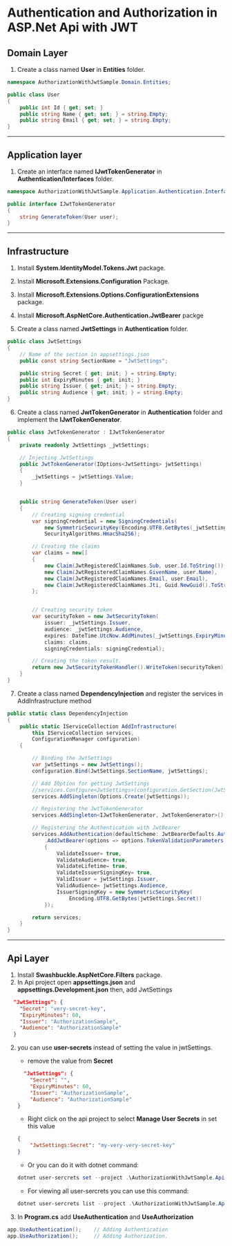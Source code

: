 # Authentication and Authorization in ASP.Net Api with JWT

## Domain Layer
1. Create a class named **User** in **Entities** folder.
```C#
namespace AuthorizationWithJwtSample.Domain.Entities;

public class User
{
    public int Id { get; set; }
    public string Name { get; set; } = string.Empty;
    public string Email { get; set; } = string.Empty;
}
```
---
## Application layer
1. Create an interface named **IJwtTokenGenerator** in **Authentication/Interfaces** folder.
```C#
namespace AuthorizationWithJwtSample.Application.Authentication.Interfaces;

public interface IJwtTokenGenerator
{
    string GenerateToken(User user);
}
```
---

## Infrastructure
1. Install **System.IdentityModel.Tokens.Jwt** package.
2. Install **Microsoft.Extensions.Configuration** Package.
3. Install **Microsoft.Extensions.Options.ConfigurationExtensions** package.
4. Install **Microsoft.AspNetCore.Authentication.JwtBearer** packge

5. Create a class named **JwtSettings** in **Authentication** folder.
```C#
public class JwtSettings
{
    // Name of the section in appsettings.json
    public const string SectionName = "JwtSettings";

    public string Secret { get; init; } = string.Empty;
    public int ExpiryMinutes { get; init; }
    public string Issuer { get; init; } = string.Empty;
    public string Audience { get; init; } = string.Empty;
}

```


6. Create a class named **JwtTokenGenerator** in **Authentication** folder and implement the **IJwtTokenGenerator**.
```C#
public class JwtTokenGenerator : IJwtTokenGenerator
{
    private readonly JwtSettings _jwtSettings;

    // Injecting JwtSettings
    public JwtTokenGenerator(IOptions<JwtSettings> jwtSettings)
    {
        _jwtSettings = jwtSettings.Value;
    }


    public string GenerateToken(User user)
    {
        // Creating signing credential 
        var signingCredential = new SigningCredentials(
            new SymmetricSecurityKey(Encoding.UTF8.GetBytes(_jwtSettings.Secret)),
            SecurityAlgorithms.HmacSha256);

        // Creating the claims
        var claims = new[]
        {
            new Claim(JwtRegisteredClaimNames.Sub, user.Id.ToString()),
            new Claim(JwtRegisteredClaimNames.GivenName, user.Name),
            new Claim(JwtRegisteredClaimNames.Email, user.Email),
            new Claim(JwtRegisteredClaimNames.Jti, Guid.NewGuid().ToString()),
        };


        // Creating security token
        var securityToken = new JwtSecurityToken(
            issuer: _jwtSettings.Issuer,
            audience: _jwtSettings.Audience,
            expires: DateTime.UtcNow.AddMinutes(_jwtSettings.ExpiryMinutes),
            claims: claims,
            signingCredentials: signingCredential);

        // Creating the token result.
        return new JwtSecurityTokenHandler().WriteToken(securityToken);
    }
}
```

7. Create a class named **DependencyInjection** and register the services in AddInfrastructure method
```C#
public static class DependencyInjection
{
    public static IServiceCollection AddInfrastructure(
        this IServiceCollection services,
        ConfigurationManager configuration)
    {

        // Binding the JwtSettings
        var jwtSettings = new JwtSettings();
        configuration.Bind(JwtSettings.SectionName, jwtSettings);

        // Add IOption for getting JwtSettings
        //services.Configure<JwtSettings>(configuration.GetSection(JwtSettings.SectionName));
        services.AddSingleton(Options.Create(jwtSettings));

        // Registering the JwtTokenGenerator
        services.AddSingleton<IJwtTokenGenerator, JwtTokenGenerator>();

        // Registering the Authentication with JwtBearer
        services.AddAuthentication(defaultScheme: JwtBearerDefaults.AuthenticationScheme)
            .AddJwtBearer(options => options.TokenValidationParameters = new TokenValidationParameters
            {
                ValidateIssuer= true,
                ValidateAudience= true,
                ValidateLifetime= true,
                ValidateIssuerSigningKey= true,
                ValidIssuer = jwtSettings.Issuer,
                ValidAudience= jwtSettings.Audience,
                IssuerSigningKey = new SymmetricSecurityKey(
                    Encoding.UTF8.GetBytes(jwtSettings.Secret))
            });

        return services;
    }
}
```
---

## Api Layer
1. Install **Swashbuckle.AspNetCore.Filters** package. 
1. In Api project open **appsettings.json** and **appsettings.Development.json** then, add JwtSettings
```json
  "JwtSettings": {
    "Secret": "very-secret-key",
    "ExpiryMinutes": 60,
    "Issuer": "AuthorizationSample",
    "Audience": "AuthorizationSample"
  }
```
2. you can use **user-secrets** instead of setting the value in jwtSettings.
    - remove the value from **Secret**
    ```json
      "JwtSettings": {
        "Secret": "",
        "ExpiryMinutes": 60,
        "Issuer": "AuthorizationSample",
        "Audience": "AuthorizationSample"
    }
    ```
    - Right click on the api project to select **Manage User Secrets** in set this value
    ```json
    {
        "JwtSettings:Secret": "my-very-very-secret-key"
    }
    ```
    - Or you can do it with dotnet command:
    ```powershell
    dotnet user-sercrets set --project .\AuthorizationWithJwtSample.Api\ "JwtSettings:Secret" : "my-very-very-secret-key"
    ```
    - For viewing all user-sercrets you can use this command:
    ```powershell
    dotnet user-sercrets list --project .\AuthorizationWithJwtSample.Api\
    ```

3. In **Program.cs** add **UseAuthentication** and **UseAuthorization**
```C#
app.UseAuthentication();    // Adding Authentication
app.UseAuthorization();     // Adding Authorization.
```